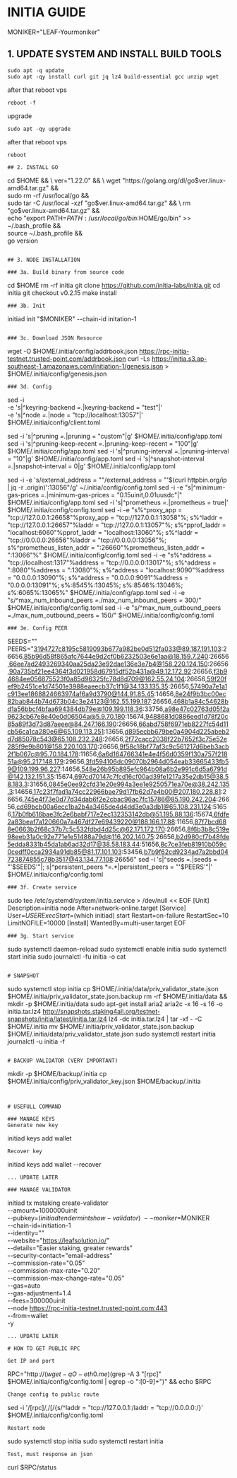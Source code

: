 # INITIA GUIDE 
MONIKER="LEAF-Yourmoniker"


## 1. UPDATE SYSTEM AND INSTALL BUILD TOOLS
```
sudo apt -q update
sudo apt -qy install curl git jq lz4 build-essential gcc unzip wget
```
after that reboot vps
```
reboot -f
```

upgrade
```
sudo apt -qy upgrade
```

after that reboot vps
```
reboot 

## 2. INSTALL GO

```
cd $HOME && \
ver="1.22.0" && \
wget "https://golang.org/dl/go$ver.linux-amd64.tar.gz" && \
sudo rm -rf /usr/local/go && \
sudo tar -C /usr/local -xzf "go$ver.linux-amd64.tar.gz" && \
rm "go$ver.linux-amd64.tar.gz" && \
echo "export PATH=$PATH:/usr/local/go/bin:$HOME/go/bin" >> ~/.bash_profile && \
source ~/.bash_profile && \
go version
```

## 3. NODE INSTALLATION

### 3a. Build binary from source code

```
cd $HOME
rm -rf initia
git clone https://github.com/initia-labs/initia.git
cd initia
git checkout v0.2.15
make install
```
### 3b. Init 

```
initiad init "$MONIKER" --chain-id initation-1
```

### 3c. Download JSON Resource
```
wget -O $HOME/.initia/config/addrbook.json https://rpc-initia-testnet.trusted-point.com/addrbook.json
curl -Ls https://initia.s3.ap-southeast-1.amazonaws.com/initiation-1/genesis.json > \
         $HOME/.initia/config/genesis.json
```
### 3d. Config

```
sed -i \
  -e 's|^keyring-backend *=.*|keyring-backend = "test"|' \
  -e 's|^node *=.*|node = "tcp://localhost:13057"|' \
  $HOME/.initia/config/client.toml

sed -i 's|^pruning *=.*|pruning = "custom"|g' $HOME/.initia/config/app.toml
sed -i 's|^pruning-keep-recent  *=.*|pruning-keep-recent = "100"|g' $HOME/.initia/config/app.toml
sed -i 's|^pruning-interval *=.*|pruning-interval = "10"|g' $HOME/.initia/config/app.toml
sed -i 's|^snapshot-interval *=.*|snapshot-interval = 0|g' $HOME/.initia/config/app.toml

sed -i -e 's/external_address = \"\"/external_address = \"'$(curl httpbin.org/ip | jq -r .origin)':13056\"/g' ~/.initia/config/config.toml
sed -i -e "s|^minimum-gas-prices *=.*|minimum-gas-prices = \"0.15uinit,0.01uusdc\"|" $HOME/.initia/config/app.toml
sed -i 's|^prometheus *=.*|prometheus = true|' $HOME/.initia/config/config.toml
sed -i -e "s%^proxy_app = \"tcp://127.0.0.1:26658\"%proxy_app = \"tcp://127.0.0.1:13058\"%; s%^laddr = \"tcp://127.0.0.1:26657\"%laddr = \"tcp://127.0.0.1:13057\"%; s%^pprof_laddr = \"localhost:6060\"%pprof_laddr = \"localhost:13060\"%; s%^laddr = \"tcp://0.0.0.0:26656\"%laddr = \"tcp://0.0.0.0:13056\"%; s%^prometheus_listen_addr = \":26660\"%prometheus_listen_addr = \":13066\"%" $HOME/.initia/config/config.toml
sed -i -e "s%^address = \"tcp://localhost:1317\"%address = \"tcp://0.0.0.0:13017\"%; s%^address = \":8080\"%address = \":13080\"%; s%^address = \"localhost:9090\"%address = \"0.0.0.0:13090\"%; s%^address = \"0.0.0.0:9091\"%address = \"0.0.0.0:13091\"%; s%:8545%:13045%; s%:8546%:13046%; s%:6065%:13065%" $HOME/.initia/config/app.toml
sed -i -e "s/^max_num_inbound_peers *=.*/max_num_inbound_peers = 300/" $HOME/.initia/config/config.toml
sed -i -e "s/^max_num_outbound_peers *=.*/max_num_outbound_peers = 150/" $HOME/.initia/config/config.toml
```
### 3e. Config PEER
```
SEEDS=""
PEERS="3194727c8195c5819093b677a982be0d512fa033@89.187.191.103:26656,85b96d58f865afc7644e9d2cf0b6232503e6e1aa@18.159.7.240:26656,66ee7ad2493269340aa25da23e92dae136e3e7b4@158.220.124.150:26656,90a735bf21ee4364f3d021958d67915df52b431a@49.12.172.92:26656,f3b94684ee056875523f0a85d96325fc78d8d709@162.55.24.104:26656,59f20fef9b2451ce1d74501e3988eaeecb37c1f1@34.133.135.35:26656,57490a7e1a1c913ee1868824663974af6a9d3790@144.91.85.45:14656,8e24f9b3bc00ec82bab844b74d673b04c3e24123@162.55.199.187:26656,468b1a84c54628bd1a56bbcf4bfaa694384db79e@109.199.118.36:33756,a98e47c02763d05f2a9623cb67e8e40e0d06504a@5.9.70.180:15674,9488681d0886eed1d78f20c85a89f3d73d87aeee@84.247.166.190:26656,66abd758f6971eb8227fc54d11cb56ca1ca280e6@65.109.113.251:13656,d895ecbb679be0a4904d225abeb2d7d85078c543@65.108.232.248:26656,2f72cacc2038f22b7652f3c75e52e285f9e9b801@158.220.103.170:26656,9f58c18bf77af3c9c561217d6beb3acb2f1b067c@95.70.184.178:11656,6a6d164766341e4e4f56d0359f130a757f21851a@95.217.148.179:29656,3fd594106dc09070b2964d054eab33665433fb59@109.199.96.227:14656,548e26b95b895efc964b08a6b2e991c6d5a6791d@142.132.151.35:15674,697cd70147c7fcd16cf00ad39fe1217a35e2db15@38.58.183.3:31656,0845e0ee92cfd31e20e994a3ee1e9250571ea70e@38.242.135.3:14656,17c23f7fad1a74cc22966bae79d17fb62d7e4b00@207.180.228.81:26656,745e4f73e0d77d34dab6f2e2cbac96ac7fc15786@85.190.242.204:26656,cd69bcb00a6ecc1ba2b4a3465de4d4dd3e0a3db1@65.108.231.124:51656,17b0fb616bae3fc2e6babf717e2ec132353142db@51.195.88.136:15674,6fdfe2a83beaf7a120660a7a467df27e69439220@188.166.17.88:11656,87f7bcd688e0663b2f68c37b7c5c532fdbd4d25c@62.171.172.170:26656,8f6b3b8c519e98eeb31a0c92e771e1e51488a79d@116.202.140.75:26656,b2d980cf7b48fde5edda8331b45da1ab6ad32d17@38.58.183.44:51656,8c7ce3feb81910b059c0cedff0cca2934a91db85@81.17.101.103:53456,b7b9f62cd9234ad7a2bbd04723874855c78b3517@43.134.77.108:26656"
sed -i 's|^seeds *=.*|seeds = "'$SEEDS'"|; s|^persistent_peers *=.*|persistent_peers = "'$PEERS'"|' $HOME/.initia/config/config.toml
```
### 3f. Create service

```
sudo tee /etc/systemd/system/initia.service > /dev/null << EOF
[Unit]
Description=initia node
After=network-online.target
[Service]
User=$USER
ExecStart=$(which initiad) start
Restart=on-failure
RestartSec=10
LimitNOFILE=10000
[Install]
WantedBy=multi-user.target
EOF
```
### 3g. Start service
```
sudo systemctl daemon-reload
sudo systemctl enable initia
sudo systemctl start initia
sudo journalctl -fu initia -o cat
```

# SNAPSHOT

```
sudo systemctl stop initia
cp $HOME/.initia/data/priv_validator_state.json $HOME/.initia/priv_validator_state.json.backup
rm -rf $HOME/.initia/data && mkdir -p $HOME/.initia/data
sudo apt-get install aria2
aria2c -x 16 -s 16 -o initia.tar.lz4 http://snapshots.staking4all.org/testnet-snapshots/initia/latest/initia.tar.lz4
lz4 -dc initia.tar.lz4 | tar -xf - -C $HOME/.initia
mv $HOME/.initia/priv_validator_state.json.backup $HOME/.initia/data/priv_validator_state.json
sudo systemctl restart initia
journalctl -u initia -f
```

# BACKUP VALIDATOR (VERY IMPORTANT)

```
mkdir -p $HOME/backup/.initia
cp $HOME/.initia/config/priv_validator_key.json $HOME/backup/.initia
```


# USEFULL COMMAND

### MANAGE KEYS
Generate new key
```
initiad keys add wallet
```
Recover key
```
initiad keys add wallet --recover
```
... UPDATE LATER

### MANAGE VALIDATOR

```
initiad tx mstaking create-validator \
  --amount=1000000uinit \
  --pubkey=$(initiad tendermint show-validator) \
  --moniker=$MONIKER \
  --chain-id=initiation-1 \
  --identity="" \
  --website="https://leafsolution.io/" \
  --details="Easier staking, greater rewards" \
  --security-contact="email-address" \
  --commission-rate="0.05" \
  --commission-max-rate="0.20" \
  --commission-max-change-rate="0.05" \
  --gas=auto \
  --gas-adjustment=1.4 \
  --fees=300000uinit \
  --node https://rpc-initia-testnet.trusted-point.com:443 \
  --from=wallet \
  -y
```
... UPDATE LATER

# HOW TO GET PUBLIC RPC

Get IP and port
```
RPC="http://$(wget -qO- eth0.me)$(grep -A 3 "\[rpc\]" $HOME/.initia/config/config.toml | egrep -o ":[0-9]+")" && echo $RPC
```
Change config to public route
```
sed -i '/\[rpc\]/,/\[/{s/^laddr = "tcp:\/\/127\.0\.0\.1:/laddr = "tcp:\/\/0.0.0.0:/}' $HOME/.initia/config/config.toml
```
Restart node
```
sudo systemctl stop initia
sudo systemctl restart initia
```
Test, must response an json
```
curl $RPC/status
```
